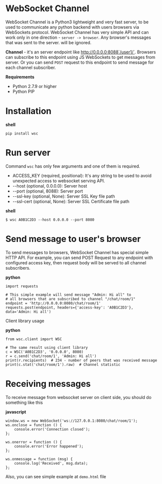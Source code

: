 # WebSocket Channel

WebSocket Channel is a Python3 lightweight and very fast server, to be used to communicate any python
backend with users browsers via WebSockets protocol. WebSocket Channel has very simple API and can work only
in one direction - `server -> browser`. Any browser's messages that was sent to the server.
will be ignored.

**Channel** - it's an server endpoint like http://0.0.0.0:8088`/user1/`. Browsers can subscribe to this
 endpoint using JS WebSockets to get messages from server. Or you can send `POST` request to this endpoint
 to send message for each channel subscriber.

**Requirements**

 - Python 2.7.9 or higher
 - Python PIP

# Installation

**shell**

    pip install wsc
    
# Run server

Command `wsc` has only few arguments and one of them is required.

 - ACCESS_KEY (required, positional): It's any string to be used to avoid unexpected access to websocket serving API.
 - --host (optional, 0.0.0.0): Server host
 - --port (optional, 8088): Server port
 - --ssl-key (optional, None): Server SSL Key file path
 - --ssl-cert (optional, None): Server SSL Certificate file path

**shell**

    $ wsc A0B1C2D3 --host 0.0.0.0 --port 8080
    
# Send message to user's browser

To send messages to browsers, WebSocket Channel has special simple HTTP API. For example,
you can send POST Request to any endpoint with configured access key, then request body will
be served to all channel subscribers.

**python**

    import requests
    
    # This simple example will send message "Admin: Hi all" to
    # all browsers that are subscribed to channel "/chat/room/1"
    endpoint = 'http://0.0.0.0:8080/chat/room/1'    
    requests.post(endpoint, headers={'access-key': 'A0B1C2D3'}, data='Admin: Hi all')


Client library usage

**python**

    from wsc.client import WSC
    
    # The same result using client library
    c = WSC('A0B1C2D3', '0.0.0.0', 8080)
    r = c.send('chat/room/1', 'Admin: Hi all')
    print(r.recipients)  # 234 - number of peers that was received message
    print(c.stat('chat/room/1').raw)  # Channel statistic 
    
    
# Receiving messages

To receive message from websocket server on client side, you should do something like this

**javascript**

    window.ws = new WebSocket('ws://127.0.0.1:8080/chat/room/1');
    ws.onclose = function () {
        console.error('Connection closed');
    };

    ws.onerror = function () {
        console.error('Error happened');
    };

    ws.onmessage = function (msg) {
        console.log('Received', msg.data);
    };
    
Also, you can see simple example at `demo.html` file